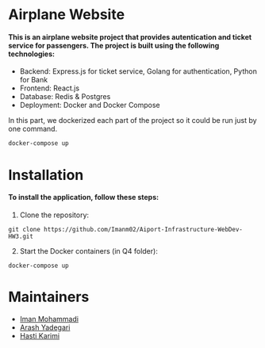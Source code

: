 # Airplane Website
#### This is an airplane website project that provides autentication and ticket service for passengers. The project is built using the following technologies:

* Backend: Express.js for ticket service, Golang for authentication, Python for Bank
* Frontend: React.js
* Database: Redis & Postgres
* Deployment: Docker and Docker Compose

In this part, we dockerized each part of the project so it could be run just by one command.
```
docker-compose up
```

# Installation
#### To install the application, follow these steps:
1. Clone the repository: 
```
git clone https://github.com/Imanm02/Aiport-Infrastructure-WebDev-HW3.git
```

2. Start the Docker containers (in Q4 folder): 
```
docker-compose up
```

# Maintainers
- [Iman Mohammadi](https://github.com/Imanm02)
- [Arash Yadegari](https://github.com/Arash1381-y)
- [Hasti Karimi](https://github.com/HastiKarimi)
